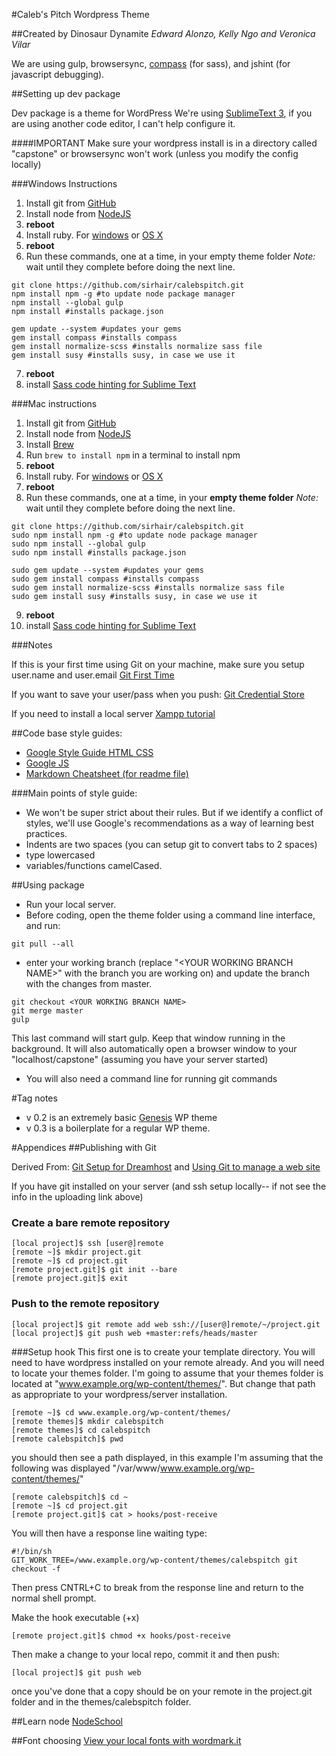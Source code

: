 #Caleb's Pitch Wordpress Theme 

##Created by Dinosaur Dynamite
*Edward Alonzo, Kelly Ngo and Veronica Vilar*

We are using gulp, browsersync, [compass](http://compass-style.org/) (for sass), and jshint (for javascript debugging).

##Setting up dev package

Dev package is a theme for WordPress
We're using [SublimeText 3](http://www.sublimetext.com/3), if you are using another code editor, I can't help configure it.

####IMPORTANT
Make sure your wordpress install is in a directory called "capstone" or browsersync won't work (unless you modify the config locally)

###Windows Instructions
  1. Install git from [GitHub](https://git-scm.com/book/en/v2/Getting-Started-Installing-Git)
  2. Install node from [NodeJS](https://nodejs.org/)
  3. **reboot**
  4. Install ruby. For  [windows](http://rubyinstaller.org/) or [OS X](https://www.ruby-lang.org/en/documentation/installation/#homebrew)
  5. **reboot**
  6. Run these commands, one at a time, in your empty theme folder 
  *Note:* wait until they complete before doing the next line.

```
git clone https://github.com/sirhair/calebspitch.git
npm install npm -g #to update node package manager
npm install --global gulp
npm install #installs package.json

gem update --system #updates your gems
gem install compass #installs compass
gem install normalize-scss #installs normalize sass file
gem install susy #installs susy, in case we use it
```
  7. **reboot**
  8. install [Sass code hinting for Sublime Text](https://packagecontrol.io/packages/Sass) 

###Mac instructions
  1. Install git from [GitHub](https://git-scm.com/book/en/v2/Getting-Started-Installing-Git)
  2. Install node from [NodeJS](https://nodejs.org/)
  3. Install [Brew](http://brew.sh/)
  4. Run `brew to install npm` in a terminal to install npm
  5. **reboot**
  6. Install ruby. For  [windows](http://rubyinstaller.org/) or [OS X](https://www.ruby-lang.org/en/documentation/installation/#homebrew)
  7. **reboot**
  8. Run these commands, one at a time, in your **empty theme folder** 
  *Note:* wait until they complete before doing the next line.

```
git clone https://github.com/sirhair/calebspitch.git
sudo npm install npm -g #to update node package manager
sudo npm install --global gulp
sudo npm install #installs package.json

sudo gem update --system #updates your gems
sudo gem install compass #installs compass
sudo gem install normalize-scss #installs normalize sass file
sudo gem install susy #installs susy, in case we use it
```
  
  9. **reboot**
  10. install [Sass code hinting for Sublime Text](https://packagecontrol.io/packages/Sass) 

###Notes

If this is your first time using Git on your machine,  make sure you setup user.name and user.email [Git First Time](https://git-scm.com/book/en/v2/Getting-Started-First-Time-Git-Setup) 

If you want to save your user/pass when you push: [Git Credential Store](http://git-scm.com/docs/git-credential-store)

If you need to install a local server [Xampp tutorial](http://grad.sirhair.com/installing-a-wordpress-testing-server-part-1-xampp/)

##Code base style guides: 
* [Google Style Guide HTML CSS](http://google.github.io/styleguide/htmlcssguide.xml)
* [Google JS](http://google.github.io/styleguide/javascriptguide.xml)
* [Markdown Cheatsheet (for readme file)](https://github.com/adam-p/markdown-here/wiki/Markdown-Cheatsheet)

###Main points of style guide: 
* We won't be super strict about their rules. But if we identify a conflict of styles, we'll use Google's recommendations as a way of learning best practices.
* Indents are two spaces (you can setup git to convert tabs to 2 spaces)
* type lowercased
* variables/functions camelCased.

##Using package

  * Run your local server.
  * Before coding, open the theme folder using a command line interface, and run: 
```
git pull --all
```
  * enter your working branch (replace "\<YOUR WORKING BRANCH NAME\>" with the branch you are working on) and update the branch with the changes from master.
```
git checkout <YOUR WORKING BRANCH NAME>
git merge master
gulp
```
This last command will start gulp. Keep that window running in the background. It will also automatically open a browser window to your "localhost/capstone" (assuming you have your server started)

  * You will also need a command line for running git commands

#Tag notes

  * v 0.2 is an extremely basic [Genesis](http://www.studiopress.com/) WP theme 
  * v 0.3 is a boilerplate for a regular WP theme.

#Appendices
##Publishing with Git

Derived From: [Git Setup for Dreamhost](http://wiki.dreamhost.com/Git#Setup_One:_For_the_Impatient) and [Using Git to manage a web site](http://toroid.org/ams/git-website-howto)

If you have git installed on your server (and ssh setup locally-- if not see the info in the uploading link above)

### Create a bare remote repository
```
[local project]$ ssh [user@]remote
[remote ~]$ mkdir project.git
[remote ~]$ cd project.git
[remote project.git]$ git init --bare
[remote project.git]$ exit
```
### Push to the remote repository
```
[local project]$ git remote add web ssh://[user@]remote/~/project.git
[local project]$ git push web +master:refs/heads/master
```

###Setup hook
This first one is to create your template directory. You will need to have wordpress installed on your remote already. And you will need to locate your themes folder. I'm going to assume that your themes folder is located at "www.example.org/wp-content/themes/". But change that path as appropriate to your wordpress/server installation.

```
[remote ~]$ cd www.example.org/wp-content/themes/
[remote themes]$ mkdir calebspitch
[remote themes]$ cd calebspitch
[remote calebspitch]$ pwd
```
you should then see a path displayed, in this example I'm assuming that the following was displayed
"/var/www/www.example.org/wp-content/themes/"

```
[remote calebspitch]$ cd ~
[remote ~]$ cd project.git
[remote project.git]$ cat > hooks/post-receive
```
You will then have a response line waiting type:
```
#!/bin/sh
GIT_WORK_TREE=/www.example.org/wp-content/themes/calebspitch git checkout -f
```
Then press CNTRL+C to break from the response line and return to the normal shell prompt.

Make the hook executable (+x)
```
[remote project.git]$ chmod +x hooks/post-receive
```
Then make a change to your local repo, commit it and then push:

```
[local project]$ git push web
```
once you've done that a copy should be on your remote in the project.git folder and in the themes/calebspitch folder.

##Learn node
[NodeSchool](http://nodeschool.io/)

##Font choosing
[View your local fonts with wordmark.it](http://wordmark.it/)
